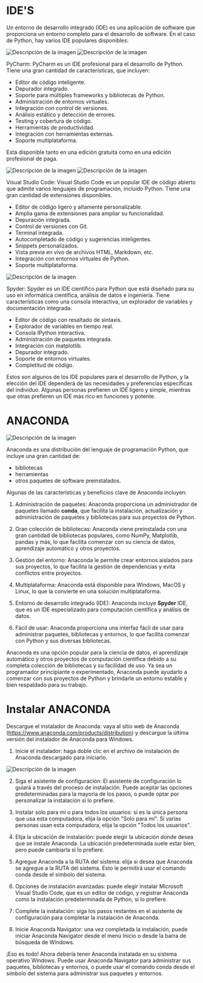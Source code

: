 # IDE'S

Un entorno de desarrollo integrado (IDE) es una aplicación de software que proporciona un entorno completo para el desarrollo de software. En el caso de Python, hay varios IDE populares disponibles:


![Descripción de la imagen](../figures/pycharm.png)
![Descripción de la imagen](../figures/pycharm_2.jpg)


PyCharm: PyCharm es un IDE profesional para el desarrollo de Python. Tiene una gran cantidad de características, que incluyen:
- Editor de código inteligente.
- Depurador integrado.
- Soporte para múltiples frameworks y bibliotecas de Python.
- Administración de entornos virtuales.
- Integración con control de versiones.
- Análisis estático y detección de errores.
- Testing y cobertura de código.
- Herramientas de productividad.
- Integración con herramientas externas.
- Soporte multiplataforma.

Está disponible tanto en una edición gratuita como en una edición profesional de paga.


![Descripción de la imagen](../figures/vsc.png)
![Descripción de la imagen](../figures/vsc_2.png)

Visual Studio Code: Visual Studio Code es un popular IDE de código abierto que admite varios lenguajes de programación, incluido Python. Tiene una gran cantidad de extensiones disponibles.

- Editor de código ligero y altamente personalizable.
- Amplia gama de extensiones para ampliar su funcionalidad.
- Depuración integrada.
- Control de versiones con Git.
- Terminal integrada.
- Autocompletado de código y sugerencias inteligentes.
- Snippets personalizados.
- Vista previa en vivo de archivos HTML, Markdown, etc.
- Integración con entornos virtuales de Python.
- Soporte multiplataforma.

![Descripción de la imagen](../figures/spyder.png)

Spyder: Spyder es un IDE científico para Python que está diseñado para su uso en informática científica, análisis de datos e ingeniería. Tiene características como una consola interactiva, un explorador de variables y documentación integrada.

- Editor de código con resaltado de sintaxis.
- Explorador de variables en tiempo real.
- Consola IPython interactiva.
- Administración de paquetes integrada.
- Integración con matplotlib.
- Depurador integrado.
- Soporte de entornos virtuales.
- Completitud de código.

Estos son algunos de los IDE populares para el desarrollo de Python, y la elección del IDE dependerá de las necesidades y preferencias específicas del individuo. Algunas personas prefieren un IDE ligero y simple, mientras que otras prefieren un IDE más rico en funciones y potente.

# ANACONDA
![Descripción de la imagen](../figures/Anaconda.Starting_page.png)

Anaconda es una distribución del lenguaje de programación Python, que incluye una gran cantidad de:
- bibliotecas
- herramientas
- otros paquetes de software preinstalados. 

Algunas de las características y beneficios clave de Anaconda incluyen:

1. Administración de paquetes: Anaconda proporciona un administrador de paquetes llamado **conda**, que facilita la instalación, actualización y administración de paquetes y bibliotecas para sus proyectos de Python.

2. Gran colección de bibliotecas: Anaconda viene preinstalada con una gran cantidad de bibliotecas populares, como NumPy, Matplotlib, pandas y más, lo que facilita comenzar con su ciencia de datos, aprendizaje automático y otros proyectos.

3. Gestión del entorno: Anaconda le permite crear entornos aislados para sus proyectos, lo que facilita la gestión de dependencias y evita conflictos entre proyectos.

4. Multiplataforma: Anaconda está disponible para Windows, MacOS y Linux, lo que la convierte en una solución multiplataforma.

5. Entorno de desarrollo integrado (IDE): Anaconda incluye **Spyder** IDE, que es un IDE especializado para computación científica y análisis de datos.

6. Fácil de usar: Anaconda proporciona una interfaz fácil de usar para administrar paquetes, bibliotecas y entornos, lo que facilita comenzar con Python y sus diversas bibliotecas.

Anaconda es una opción popular para la ciencia de datos, el aprendizaje automático y otros proyectos de computación científica debido a su completa colección de bibliotecas y su facilidad de uso. Ya sea un programador principiante o experimentado, Anaconda puede ayudarlo a comenzar con sus proyectos de Python y brindarle un entorno estable y bien respaldado para su trabajo.


# Instalar ANACONDA

Descargue el instalador de Anaconda: vaya al sitio web de Anaconda (https://www.anaconda.com/products/distribution) y descargue la última versión del instalador de Anaconda para Windows.

1. Inicie el instalador: haga doble clic en el archivo de instalación de Anaconda descargado para iniciarlo.

![Descripción de la imagen](../figures/win-install-pycharm.png)

2. Siga el asistente de configuración: El asistente de configuración lo guiará a través del proceso de instalación. Puede aceptar las opciones predeterminadas para la mayoría de los pasos, o puede optar por personalizar la instalación si lo prefiere.

3. Instalar solo para mí o para todos los usuarios: si es la única persona que usa esta computadora, elija la opción "Solo para mí". Si varias personas usan esta computadora, elija la opción "Todos los usuarios".

4. Elija la ubicación de instalación: puede elegir la ubicación donde desea que se instale Anaconda. La ubicación predeterminada suele estar bien, pero puede cambiarla si lo prefiere.

5. Agregue Anaconda a la RUTA del sistema: elija si desea que Anaconda se agregue a la RUTA del sistema. Esto le permitirá usar el comando conda desde el símbolo del sistema.

6. Opciones de instalación avanzadas: puede elegir instalar Microsoft Visual Studio Code, que es un editor de código, y registrar Anaconda como la instalación predeterminada de Python, si lo prefiere.

7. Complete la instalación: siga los pasos restantes en el asistente de configuración para completar la instalación de Anaconda.

8. Inicie Anaconda Navigator: una vez completada la instalación, puede iniciar Anaconda Navigator desde el menú Inicio o desde la barra de búsqueda de Windows.

¡Eso es todo! Ahora debería tener Anaconda instalada en su sistema operativo Windows. Puede usar Anaconda Navigator para administrar sus paquetes, bibliotecas y entornos, o puede usar el comando conda desde el símbolo del sistema para administrar sus paquetes y entornos.
